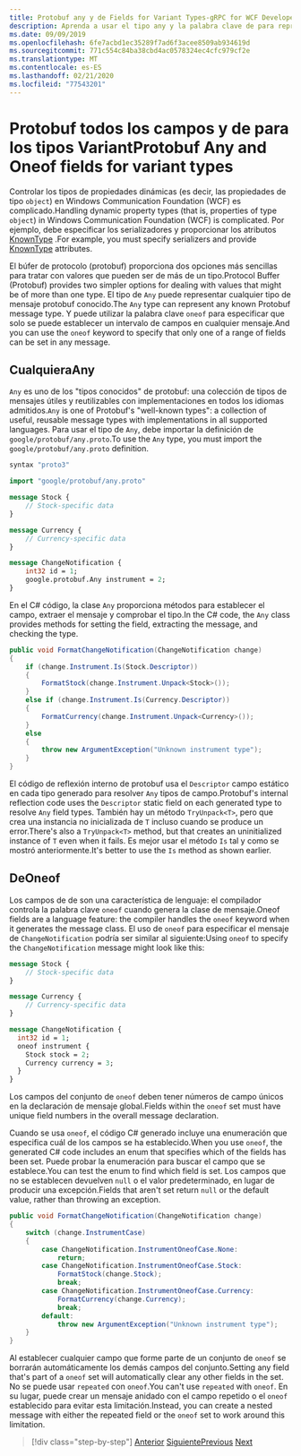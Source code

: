 ```yaml
---
title: Protobuf any y de Fields for Variant Types-gRPC for WCF Developers
description: Aprenda a usar el tipo any y la palabra clave de para representar los tipos de objeto Variant en los mensajes.
ms.date: 09/09/2019
ms.openlocfilehash: 6fe7acbd1ec35289f7ad6f3acee8509ab934619d
ms.sourcegitcommit: 771c554c84ba38cbd4ac0578324ec4cfc979cf2e
ms.translationtype: MT
ms.contentlocale: es-ES
ms.lasthandoff: 02/21/2020
ms.locfileid: "77543201"
---
```

# <a name="protobuf-any-and-oneof-fields-for-variant-types"></a><span data-ttu-id="94e55-103">Protobuf todos los campos y de para los tipos Variant</span><span class="sxs-lookup"><span data-stu-id="94e55-103">Protobuf Any and Oneof fields for variant types</span></span>

<span data-ttu-id="94e55-104">Controlar los tipos de propiedades dinámicas (es decir, las propiedades de tipo `object`) en Windows Communication Foundation (WCF) es complicado.</span><span class="sxs-lookup"><span data-stu-id="94e55-104">Handling dynamic property types (that is, properties of type `object`) in Windows Communication Foundation (WCF) is complicated.</span></span> <span data-ttu-id="94e55-105">Por ejemplo, debe especificar los serializadores y proporcionar los atributos [KnownType](xref:System.Runtime.Serialization.KnownTypeAttribute) .</span><span class="sxs-lookup"><span data-stu-id="94e55-105">For example, you must specify serializers and provide [KnownType](xref:System.Runtime.Serialization.KnownTypeAttribute) attributes.</span></span>

<span data-ttu-id="94e55-106">El búfer de protocolo (protobuf) proporciona dos opciones más sencillas para tratar con valores que pueden ser de más de un tipo.</span><span class="sxs-lookup"><span data-stu-id="94e55-106">Protocol Buffer (Protobuf) provides two simpler options for dealing with values that might be of more than one type.</span></span> <span data-ttu-id="94e55-107">El tipo de `Any` puede representar cualquier tipo de mensaje protobuf conocido.</span><span class="sxs-lookup"><span data-stu-id="94e55-107">The `Any` type can represent any known Protobuf message type.</span></span> <span data-ttu-id="94e55-108">Y puede utilizar la palabra clave `oneof` para especificar que solo se puede establecer un intervalo de campos en cualquier mensaje.</span><span class="sxs-lookup"><span data-stu-id="94e55-108">And you can use the `oneof` keyword to specify that only one of a range of fields can be set in any message.</span></span>

## <a name="any"></a><span data-ttu-id="94e55-109">Cualquiera</span><span class="sxs-lookup"><span data-stu-id="94e55-109">Any</span></span>

<span data-ttu-id="94e55-110">`Any` es uno de los "tipos conocidos" de protobuf: una colección de tipos de mensajes útiles y reutilizables con implementaciones en todos los idiomas admitidos.</span><span class="sxs-lookup"><span data-stu-id="94e55-110">`Any` is one of Protobuf's "well-known types": a collection of useful, reusable message types with implementations in all supported languages.</span></span> <span data-ttu-id="94e55-111">Para usar el tipo de `Any`, debe importar la definición de `google/protobuf/any.proto`.</span><span class="sxs-lookup"><span data-stu-id="94e55-111">To use the `Any` type, you must import the `google/protobuf/any.proto` definition.</span></span>

```protobuf
syntax "proto3"

import "google/protobuf/any.proto"

message Stock {
    // Stock-specific data
}

message Currency {
    // Currency-specific data
}

message ChangeNotification {
    int32 id = 1;
    google.protobuf.Any instrument = 2;
}
```

<span data-ttu-id="94e55-112">En el C# código, la clase `Any` proporciona métodos para establecer el campo, extraer el mensaje y comprobar el tipo.</span><span class="sxs-lookup"><span data-stu-id="94e55-112">In the C# code, the `Any` class provides methods for setting the field, extracting the message, and checking the type.</span></span>

```csharp
public void FormatChangeNotification(ChangeNotification change)
{
    if (change.Instrument.Is(Stock.Descriptor))
    {
        FormatStock(change.Instrument.Unpack<Stock>());
    }
    else if (change.Instrument.Is(Currency.Descriptor))
    {
        FormatCurrency(change.Instrument.Unpack<Currency>());
    }
    else
    {
        throw new ArgumentException("Unknown instrument type");
    }
}
```

<span data-ttu-id="94e55-113">El código de reflexión interno de protobuf usa el `Descriptor` campo estático en cada tipo generado para resolver `Any` tipos de campo.</span><span class="sxs-lookup"><span data-stu-id="94e55-113">Protobuf's internal reflection code uses the `Descriptor` static field on each generated type to resolve `Any` field types.</span></span> <span data-ttu-id="94e55-114">También hay un método `TryUnpack<T>`, pero que crea una instancia no inicializada de `T` incluso cuando se produce un error.</span><span class="sxs-lookup"><span data-stu-id="94e55-114">There's also a `TryUnpack<T>` method, but that creates an uninitialized instance of `T` even when it fails.</span></span> <span data-ttu-id="94e55-115">Es mejor usar el método `Is` tal y como se mostró anteriormente.</span><span class="sxs-lookup"><span data-stu-id="94e55-115">It's better to use the `Is` method as shown earlier.</span></span>

## <a name="oneof"></a><span data-ttu-id="94e55-116">De</span><span class="sxs-lookup"><span data-stu-id="94e55-116">Oneof</span></span>

<span data-ttu-id="94e55-117">Los campos de de son una característica de lenguaje: el compilador controla la palabra clave `oneof` cuando genera la clase de mensaje.</span><span class="sxs-lookup"><span data-stu-id="94e55-117">Oneof fields are a language feature: the compiler handles the `oneof` keyword when it generates the message class.</span></span> <span data-ttu-id="94e55-118">El uso de `oneof` para especificar el mensaje de `ChangeNotification` podría ser similar al siguiente:</span><span class="sxs-lookup"><span data-stu-id="94e55-118">Using `oneof` to specify the `ChangeNotification` message might look like this:</span></span>

```protobuf
message Stock {
    // Stock-specific data
}

message Currency {
    // Currency-specific data
}

message ChangeNotification {
  int32 id = 1;
  oneof instrument {
    Stock stock = 2;
    Currency currency = 3;
  }
}
```

<span data-ttu-id="94e55-119">Los campos del conjunto de `oneof` deben tener números de campo únicos en la declaración de mensaje global.</span><span class="sxs-lookup"><span data-stu-id="94e55-119">Fields within the `oneof` set must have unique field numbers in the overall message declaration.</span></span>

<span data-ttu-id="94e55-120">Cuando se usa `oneof`, el código C# generado incluye una enumeración que especifica cuál de los campos se ha establecido.</span><span class="sxs-lookup"><span data-stu-id="94e55-120">When you use `oneof`, the generated C# code includes an enum that specifies which of the fields has been set.</span></span> <span data-ttu-id="94e55-121">Puede probar la enumeración para buscar el campo que se establece.</span><span class="sxs-lookup"><span data-stu-id="94e55-121">You can test the enum to find which field is set.</span></span> <span data-ttu-id="94e55-122">Los campos que no se establecen devuelven `null` o el valor predeterminado, en lugar de producir una excepción.</span><span class="sxs-lookup"><span data-stu-id="94e55-122">Fields that aren't set return `null` or the default value, rather than throwing an exception.</span></span>

```csharp
public void FormatChangeNotification(ChangeNotification change)
{
    switch (change.InstrumentCase)
    {
        case ChangeNotification.InstrumentOneofCase.None:
            return;
        case ChangeNotification.InstrumentOneofCase.Stock:
            FormatStock(change.Stock);
            break;
        case ChangeNotification.InstrumentOneofCase.Currency:
            FormatCurrency(change.Currency);
            break;
        default:
            throw new ArgumentException("Unknown instrument type");
    }
}
```

<span data-ttu-id="94e55-123">Al establecer cualquier campo que forme parte de un conjunto de `oneof` se borrarán automáticamente los demás campos del conjunto.</span><span class="sxs-lookup"><span data-stu-id="94e55-123">Setting any field that's part of a `oneof` set will automatically clear any other fields in the set.</span></span> <span data-ttu-id="94e55-124">No se puede usar `repeated` con `oneof`.</span><span class="sxs-lookup"><span data-stu-id="94e55-124">You can't use `repeated` with `oneof`.</span></span> <span data-ttu-id="94e55-125">En su lugar, puede crear un mensaje anidado con el campo repetido o el `oneof` establecido para evitar esta limitación.</span><span class="sxs-lookup"><span data-stu-id="94e55-125">Instead, you can create a nested message with either the repeated field or the `oneof` set to work around this limitation.</span></span>

>[!div class="step-by-step"]
><span data-ttu-id="94e55-126">[Anterior](protobuf-reserved.md)
>[Siguiente](protobuf-enums.md)</span><span class="sxs-lookup"><span data-stu-id="94e55-126">[Previous](protobuf-reserved.md)
[Next](protobuf-enums.md)</span></span>
